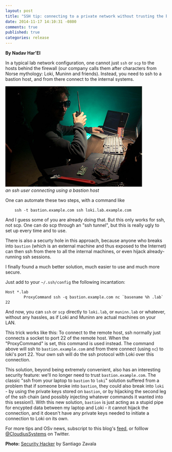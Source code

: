 ```yaml
---
layout: post
title: "SSH tip: connecting to a private network without trusting the bastion host"
date: 2014-11-17 14:10:31 -0800
comments: true
published: true
categories: release
---
```


**By Nadav Har'El**

In a typical lab network configuration, one cannot just `ssh` or `scp` to the hosts behind the firewall (our company calls them after characters from Norse mythology: Loki, Muninn and friends).  Instead, you need to ssh to a bastion host, and from there connect to the internal systems. 

![ssh user](/images/ssh-user.jpeg)<br>*an ssh user connecting using a bastion host*

One can automate these two steps, with a command like

```
    ssh -t bastion.example.com ssh loki.lab.example.com
```

And I guess some of you are already doing that. But this only works for ssh, not scp. One can do scp through an "ssh tunnel", but this is really ugly to set up every time and to use.

There is also a securty hole in this approach, because anyone who breaks into `bastion` (which is an external machine and thus exposed to the Internet) can then ssh from there to all the internal machines, or even hijack already-running ssh sessions.

I finally found a much better solution, much easier to use and much more secure.

<!--more-->

Just add to your `~/.ssh/config` the following incantation:

```
Host *.lab
        ProxyCommand ssh -q bastion.example.com nc `basename %h .lab` 22
```

And now, you can `ssh` or `scp` directly to `loki.lab`, or `muninn.lab` or whatever, without any hassles, as if Loki and Muninn are actual machines on your LAN.

This trick works like this: To connect to the remote host, ssh normally just connects a socket to port 22 of the remote host. When the "ProxyCommand" is set, this command is used instead. The command above will ssh to `bastion.example.com` and from there connect (using `nc`) to loki's port 22. Your own ssh will do the ssh protocol with Loki over this connection.

This solution, beyond being extremely convenient, also has an interesting security feature:  we'll no longer need to trust `bastion.example.com`. The classic "ssh from your laptop to `bastion` to `loki`" solution suffered from a problem that if someone broke into `bastion`, they could also break into `loki` - by using the private keys stored on `bastion`, or by hijacking the second leg of the ssh chain (and possibly injecting whatever commands it wanted into this session!). With this new solution, `bastion` is just acting as a stupid pipe for encypted data between my laptop and Loki - it cannot hijack the connection, and it doesn't have any private keys needed to initiate a connection to Loki on its own.

For more tips and OSv news, subscript to this blog's [feed](http://osv.io/blog/atom.xml), or folllow [@CloudiusSystems](https://twitter.com/CloudiusSystems) on Twitter. 

**Photo:** [Security Hacker](http://www.flickr.com/photos/dfectuoso17/7013054091/) by Santiago Zavala
